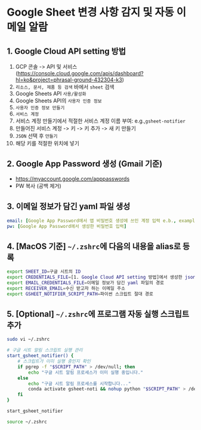 # Google Sheet 변경 사항 감지 및 자동 이메일 알람

## 1. Google Cloud API setting 방법
1. GCP 콘솔 -> API 및 서비스(https://console.cloud.google.com/apis/dashboard?hl=ko&project=phrasal-ground-432304-k3)
2. `리소스, 문서, 제품 등 검색` 바에서 `sheet` 검색
3. Google Sheets API `사용/활성화`
4. Google Sheets API의 `사용자 인증 정보`
5. `사용자 인증 정보 만들기`
6. `서비스 계정`
7. 서비스 계정 만들기에서 적절한 서비스 계정 이름 부여: e.g.,`gsheet-notifier`
8. 만들어진 서비스 계정 -> 키 -> 키 추가 -> 새 키 만들기
9. `JSON` 선택 후 `만들기`
10. 해당 키를 적절한 위치에 넣기

## 2. Google App Password 생성 (Gmail 기준)
- https://myaccount.google.com/apppasswords
- PW 복사 (공백 제거)

## 3. 이메일 정보가 담긴 yaml 파일 생성
```yaml
email: [Google App Password에서 앱 비밀번호 생성에 쓰인 계정 입력 e.b., example@gmail.com]
pw: [Google App Password에서 생성한 비밀번호 입력]
```

## 4. [MacOS 기준] `~/.zshrc`에 다음의 내용을 alias로 등록
```sh
export SHEET_ID=구글 시트의 ID
export CREDENTIALS_FILE=[1. Google Cloud API setting 방법]에서 생성한 json 파일의 위치
export EMAIL_CREDENTIALS_FILE=이메일 정보가 담긴 yaml 파일의 경로
export RECEIVER_EMAIL=수신 받고자 하는 이메일 주소
export GSHEET_NOTIFIER_SCRIPT_PATH=파이썬 스크립트 절대 경로
```

## 5. [Optional] `~/.zshrc`에 프로그램 자동 실행 스크립트 추가
```sh
sudo vi ~/.zshrc
```

```sh
# 구글 시트 알림 스크립트 실행 관리
start_gsheet_notifier() {
    # 스크립트가 이미 실행 중인지 확인
    if pgrep -f "$SCRIPT_PATH" > /dev/null; then
        echo "구글 시트 알림 프로세스가 이미 실행 중입니다."
    else
        echo "구글 시트 알림 프로세스를 시작합니다..."
        conda activate gsheet-noti && nohup python "$SCRIPT_PATH" > /dev/null 2>&1 &
    fi
} 

start_gsheet_notifier
```

```sh
source ~/.zshrc
```